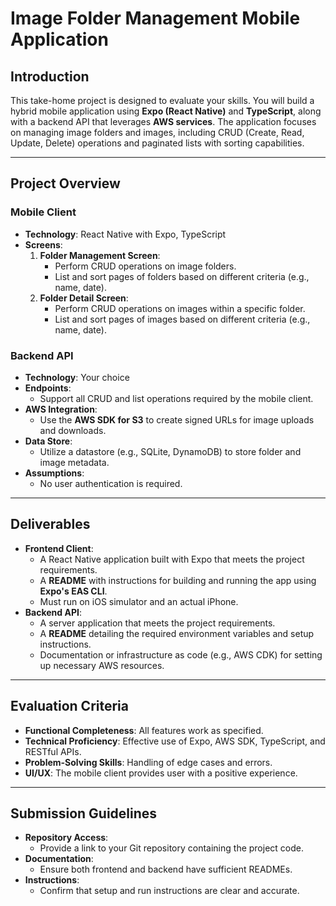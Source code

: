 # Image Folder Management Mobile Application

## Introduction

This take-home project is designed to evaluate your skills. You will build a hybrid mobile application using **Expo (React Native)** and **TypeScript**, along with a backend API that leverages **AWS services**. The application focuses on managing image folders and images, including CRUD (Create, Read, Update, Delete) operations and paginated lists with sorting capabilities.

---

## Project Overview

### Mobile Client

- **Technology**: React Native with Expo, TypeScript
- **Screens**:
  1. **Folder Management Screen**:
     - Perform CRUD operations on image folders.
     - List and sort pages of folders based on different criteria (e.g., name, date).
  2. **Folder Detail Screen**:
     - Perform CRUD operations on images within a specific folder.
     - List and sort pages of images based on different criteria (e.g., name, date).

### Backend API

- **Technology**: Your choice
- **Endpoints**:
  - Support all CRUD and list operations required by the mobile client.
- **AWS Integration**:
  - Use the **AWS SDK for S3** to create signed URLs for image uploads and downloads.
- **Data Store**:
  - Utilize a datastore (e.g., SQLite, DynamoDB) to store folder and image metadata.
- **Assumptions**:
  - No user authentication is required.

---

## Deliverables

- **Frontend Client**:
  - A React Native application built with Expo that meets the project requirements.
  - A **README** with instructions for building and running the app using **Expo's EAS CLI**.
  - Must run on iOS simulator and an actual iPhone.
- **Backend API**:
  - A server application that meets the project requirements.
  - A **README** detailing the required environment variables and setup instructions.
  - Documentation or infrastructure as code (e.g., AWS CDK) for setting up necessary AWS resources.

---

## Evaluation Criteria

- **Functional Completeness**: All features work as specified.
- **Technical Proficiency**: Effective use of Expo, AWS SDK, TypeScript, and RESTful APIs.
- **Problem-Solving Skills**: Handling of edge cases and errors.
- **UI/UX**: The mobile client provides user with a positive experience.

---

## Submission Guidelines

- **Repository Access**:
  - Provide a link to your Git repository containing the project code.
- **Documentation**:
  - Ensure both frontend and backend have sufficient READMEs.
- **Instructions**:
  - Confirm that setup and run instructions are clear and accurate.
